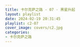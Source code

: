 ```yaml
---
title: 卡尔克萨之路 - 07 - 黑星升起
layout: playlist
date: 2024-02-19 20:31:45
playlist: c2-07
cover_image: covers/c2.jpg
categories:
- 卡尔克萨之路
---
```

